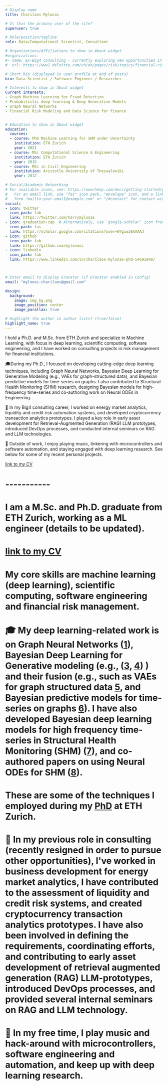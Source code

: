 ```yaml
---
# Display name
title: Charilaos Mylonas

# Is this the primary user of the site?
superuser: true

# Role/position/tagline
role: Data/Computational Scientist, Consultant

# Organizations/Affiliations to show in About widget
#organizations:
#- name: Ex-Big4 consulting - currently exploring new opportunities in an ML Startup.
#  url: https://www2.deloitte.com/ch/en/pages/risk/topics/financial-risk.html?icid=nav2_financial-risk

# Short bio (displayed in user profile at end of posts)
bio: Data Scientist / Software Engineer / Researcher

# Interests to show in About widget
Current interests:
- Graph Machine Learning for Fraud Detection
- Probabilistic deep learning & Deep Generative Models
- Graph Neural Networks
- Financial Risk Modeling and Data Science for finance


# Education to show in About widget
education:
  courses:
  - course: PhD Machine Learning for SHM under Uncertainty
    institution: ETH Zurich
    year: 2021 
  - course: MSc Computational Science & Engineering
    institution: ETH Zurich
    year: 2015
  - course: MSc in Civil Engineering
    institution: Aristotle University of Thessaloniki
    year: 2012

# Social/Academic Networking
# For available icons, see: https://wowchemy.com/docs/getting-started/page-builder/#icons
#   For an email link, use "fas" icon pack, "envelope" icon, and a link in the
#   form "mailto:your-email@example.com" or "/#contact" for contact widget.
social:
- icon: twitter
  icon_pack: fab
  link: https://twitter.com/harrymylonas
- icon: graduation-cap  # Alternatively, use `google-scholar` icon from `ai` icon pack
  icon_pack: fas
  link: https://scholar.google.com/citations?user=W7giwJEAAAAJ
- icon: github
  icon_pack: fab
  link: https://github.com/mylonasc
- icon: linkedin
  icon_pack: fab
  link: https://www.linkedin.com/in/charilaos-mylonas-phd-54691948/



# Enter email to display Gravatar (if Gravatar enabled in Config)
email: "mylonas.charilaos@gmail.com"

design:
  background: 
    image: img_bg.png
    image_position: center
    image_parallax: true

# Highlight the author in author lists? (true/false)
highlight_name: true
---
```


I hold a Ph.D. and M.Sc. from ETH Zurich and specialize in Machine Learning, with focus in deep learning, scientific computing, software engineering, and I have worked on consulting projects in risk management for financial institutions.

🎓During my Ph.D., I focused on developing cutting-edge deep learning techniques, including Graph Neural Networks, Bayesian Deep Learning for Generative Modeling (e.g., VAEs for graph-structured data), and Bayesian predictive models for time-series on graphs.
I also contributed to Structural Health Monitoring (SHM) research, designing Bayesian models for high-frequency time-series and co-authoring work on Neural ODEs in Engineering.

💼 In my Big4 consulting career, I worked on energy market analytics, liquidity and credit risk automation systems, and developed cryptocurrency transaction analytics prototypes. I played a key role in early asset development for Retrieval-Augmented Generation (RAG) LLM prototypes, introduced DevOps processes, and conducted internal seminars on RAG and LLM technologies.

🎹 Outside of work, I enjoy playing music, tinkering with microcontrollers and software automation, and staying engaged with deep learning research.
See below for some of my recent personal projects.

[link to my CV]( uploads/MylonasCharilaos_Oct24_nt_v3-1.pdf)

# -----------
# I am a M.Sc. and Ph.D. graduate from ETH Zurich, working as a ML engineer (details to be updated).
#
# [link to my CV]( uploads/MylonasCharilaos_Oct24_nt_v3-1.pdf)
#
# My core skills are machine learning (deep learning), scientific computing, software engineering and financial risk management.
#
# 🎓 My deep learning-related work is on Graph Neural Networks ([1](https://github.com/mylonasc/tf_gnns)), Bayesian Deep Learning for Generative modeling (e.g., ([3](https://onlinelibrary.wiley.com/doi/full/10.1002/we.2621), [4](https://www.research-collection.ethz.ch/bitstream/handle/20.500.11850/385323/4/GeneGolubPoster.pdf)) ) and their fusion (e.g., such as VAEs for graph structured data [5](https://arxiv.org/abs/2106.16049), and Bayesian predictive models for time-series on graphs [6](https://arxiv.org/abs/2012.06791)). I have also developed Bayesian deep learning models for high frequency time-series in Structural Health Monitoring (SHM) ([7](https://www.mdpi.com/1424-8220/21/19/6325)), and co-authored papers on using Neural ODEs for SHM ([8](https://www.sciencedirect.com/science/article/abs/pii/S0022460X21002686)). 
#
# These are some of the techniques I employed during my [PhD](https://www.research-collection.ethz.ch/handle/20.500.11850/511551) at ETH Zurich.
#
# 💼 In my previous role in consulting (recently resigned in order to pursue other opportunities), I've worked in business development for energy market analytics, I have contributed to the assessment of liquidity and credit risk systems, and created cryptocurrency transaction analytics prototypes. I have also been involved in defining the requirements, coordinating efforts, and contributing to early asset development of retrieval augmented generation (RAG) LLM-prototypes, introduced DevOps processes, and provided several internal seminars on RAG and LLM technology.
#
# 🎹 In my free time, I play music and hack-around with microcontrollers, software engineering and automation, and keep up with deep learning research.
#

